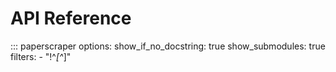 # API Reference

::: paperscraper
    options:
        show_if_no_docstring: true
        show_submodules: true
        filters:
            - "!^_[^_]"
